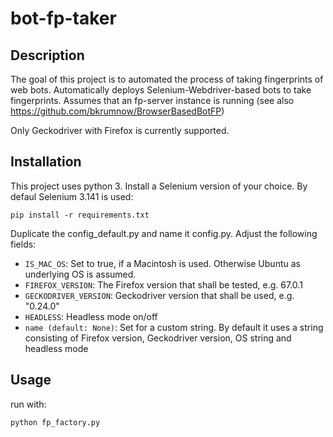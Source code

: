 # bot-fp-taker

## Description
The goal of this project is to automated the process of taking fingerprints of web bots. 
Automatically deploys Selenium-Webdriver-based bots to take fingerprints. 
Assumes that an fp-server instance is running (see also https://github.com/bkrumnow/BrowserBasedBotFP) 

Only Geckodriver with Firefox is currently supported. 


## Installation
This project uses python 3.
Install a Selenium version of your choice. By defaul Selenium 3.141 is used:
  
  `pip install -r requirements.txt`

Duplicate the config_default.py and name it config.py. Adjust the following fields:

* `IS_MAC_OS`: Set to true, if a Macintosh is used. Otherwise Ubuntu as underlying OS is assumed.
* `FIREFOX_VERSION`: The Firefox version that shall be tested, e.g. 67.0.1 
* `GECKODRIVER_VERSION`: Geckodriver version that shall be used, e.g. "0.24.0"
* `HEADLESS`: Headless mode on/off
* `name (default: None)`: Set for a custom string. By default it uses a string consisting of Firefox version, Geckodriver   version, OS string and headless mode  
  
## Usage
run with:

  `python fp_factory.py`

